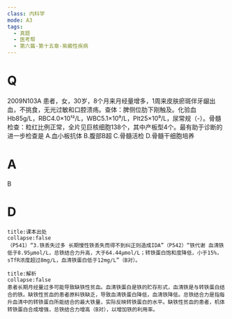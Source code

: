 ```yaml
---
class: 内科学
mode: A3
tags:
  - 真题
  - 医考帮
  - 第六篇-第十五章-紫癜性疾病
---
```


# Q
2009N103A 患者，女，30岁，8个月来月经量增多，1周来皮肤瘀斑伴牙龈出血，不挑食，无光过敏和口腔溃疡。查体：脾侧位肋下刚触及。化验血Hb85g/L，RBC4.0×10¹²/L，WBC5.1×10⁹/L，Plt25×10⁹/L，尿常规（-）。骨髓检查：粒红比例正常，全片见巨核细胞138个，其中产板型4个。最有助于诊断的进一步检查是
A.血小板抗体
B.腹部B超
C.骨髓活检
D.骨髓干细胞培养

# A
B
# D
```ad-note
title:课本出处
collapse:false
（P541）“3.铁丢失过多 长期慢性铁丢失而得不到纠正则造成IDA”（P542）“铁代谢 血清铁低于8.95μmol/L，总铁结合力升高，大于64.44μmol/L；转铁蛋白饱和度降低，小于15%，sTfR浓度超过8mg/L，血清铁蛋白低于12mg/L”（B对）。
```

```ad-summary
title:解析
collapse:false
患者长期月经量过多可能导致缺铁性贫血。血清铁蛋白是铁的贮存形式，血清铁是与转铁蛋白结合的铁。缺铁性贫血的患者原料铁缺乏，导致血清铁蛋白降低，血清铁降低。总铁结合力是指每升血清中的转铁蛋白所能结合的最大铁量，实际反映转铁蛋白的水平。缺铁性贫血的患者，机体转铁蛋白合成增强，总铁结合力增高（B对），以增加铁的利用率。
```

